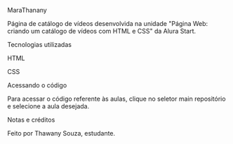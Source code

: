 MaraThanany

Página de catálogo de vídeos desenvolvida na unidade "Página Web: criando um catálogo de vídeos com HTML e CSS" da Alura Start.

Tecnologias utilizadas

HTML

CSS

Acessando o código

Para acessar o código referente às aulas, clique no seletor main repositório e selecione a aula desejada.

Notas e créditos

Feito por Thawany Souza, estudante.
